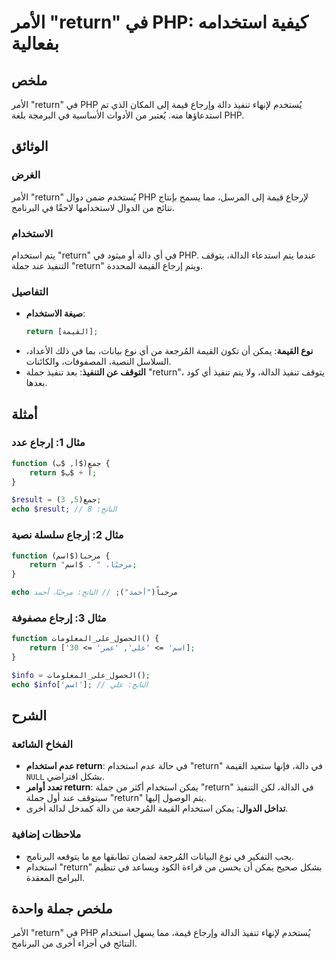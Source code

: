 <!--
Meta Description: # الأمر "return" في PHP: كيفية استخدامه بفعالية ## ملخص الأمر "return" في PHP يُستخدم لإنهاء تنفيذ دالة وإرجاع قيمة إلى المكان الذي تم استدعاؤها منه. ...
Meta Keywords: return, php, استخدام, القيمة, تنفيذ
-->

# الأمر "return" في PHP: كيفية استخدامه بفعالية

## ملخص
الأمر "return" في PHP يُستخدم لإنهاء تنفيذ دالة وإرجاع قيمة إلى المكان الذي تم استدعاؤها منه. يُعتبر من الأدوات الأساسية في البرمجة بلغة PHP.

## الوثائق
### الغرض
الأمر "return" يُستخدم ضمن دوال PHP لإرجاع قيمة إلى المرسل، مما يسمح بإنتاج نتائج من الدوال لاستخدامها لاحقًا في البرنامج.

### الاستخدام
يتم استخدام "return" في أي دالة أو ميثود في PHP. عندما يتم استدعاء الدالة، يتوقف التنفيذ عند جملة "return" ويتم إرجاع القيمة المحددة.

### التفاصيل
- **صيغة الاستخدام**: 
  ```php
  return [القيمة];
  ```
- **نوع القيمة**: يمكن أن تكون القيمة المُرجعة من أي نوع بيانات، بما في ذلك الأعداد، السلاسل النصية، المصفوفات، والكائنات.
- **التوقف عن التنفيذ**: بعد تنفيذ جملة "return"، يتوقف تنفيذ الدالة، ولا يتم تنفيذ أي كود بعدها.

## أمثلة
### مثال 1: إرجاع عدد
```php
function جمع($أ, $ب) {
    return $أ + $ب;
}

$result = جمع(5, 3);
echo $result; // الناتج: 8
```

### مثال 2: إرجاع سلسلة نصية
```php
function مرحباً($اسم) {
    return "مرحبًا، " . $اسم;
}

echo مرحباً("أحمد"); // الناتج: مرحبًا، أحمد
```

### مثال 3: إرجاع مصفوفة
```php
function الحصول_على_المعلومات() {
    return ['اسم' => 'علي', 'عمر' => 30];
}

$info = الحصول_على_المعلومات();
echo $info['اسم']; // الناتج: علي
```

## الشرح
### الفخاخ الشائعة
- **عدم استخدام return**: في حالة عدم استخدام "return" في دالة، فإنها ستعيد القيمة `NULL` بشكل افتراضي.
- **تعدد أوامر return**: يمكن استخدام أكثر من جملة "return" في الدالة، لكن التنفيذ سيتوقف عند أول جملة "return" يتم الوصول إليها.
- **تداخل الدوال**: يمكن استخدام القيمة المُرجعة من دالة كمدخل لدالة أخرى.

### ملاحظات إضافية
- يجب التفكير في نوع البيانات المُرجعة لضمان تطابقها مع ما يتوقعه البرنامج.
- استخدام "return" بشكل صحيح يمكن أن يحسن من قراءة الكود ويساعد في تنظيم البرامج المعقدة.

## ملخص جملة واحدة
الأمر "return" في PHP يُستخدم لإنهاء تنفيذ الدالة وإرجاع قيمة، مما يسهل استخدام النتائج في أجزاء أخرى من البرنامج.